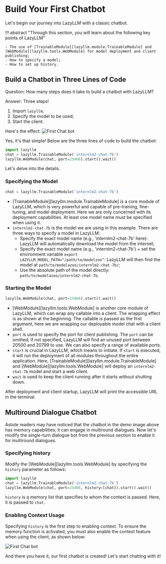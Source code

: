 
# Build Your First Chatbot

Let's begin our journey into LazyLLM with a classic chatbot.

!!! abstract "Through this section, you will learn about the following key points of LazyLLM"

    - The use of [TrainableModule][lazyllm.module.TrainableModule] and [WebModule][lazyllm.tools.WebModule] for model deployment and client publishing;
    - How to specify a model;
    - How to set up history.

## Build a Chatbot in Three Lines of Code

Question: How many steps does it take to build a chatbot with LazyLLM?

Answer: Three steps!

1. Import `lazyllm`;
2. Specify the model to be used;
3. Start the client.

Here's the effect:
![First Chat bot](../assets/1_first_chat_bot_demo.png)

Yes, it's that simple! Below are the three lines of code to build the chatbot:

```python
import lazyllm
chat = lazyllm.TrainableModule('internlm2-chat-7b')
lazyllm.WebModule(chat, port=23466).start().wait()
```

Let's delve into the details.

### Specifying the Model

```python
chat = lazyllm.TrainableModule('internlm2-chat-7b')
```

- [TrainableModule][lazyllm.module.TrainableModule] is a core module of LazyLLM, which is very powerful and capable of pre-training, fine-tuning, and model deployment. Here we are only concerned with its deployment capabilities. At least one model name must be specified when using it.
- `internlm2-chat-7b` is the model we are using in this example. There are three ways to specify a model in LazyLLM:
    - Specify the exact model name (e.g., 'internlm2-chat-7b' here): LazyLLM will automatically download the model from the internet;
    - Specify the exact model name (e.g., 'internlm2-chat-7b') + set the environment variable `export LAZYLLM_MODEL_PATH="/path/to/modelzoo"`: LazyLLM will then find the model at `path/to/modelazoo/internlm2-chat-7b/`;
    - Use the absolute path of the model directly: `path/to/modelazoo/internlm2-chat-7b`.

### Starting the Model

```python
lazyllm.WebModule(chat, port=23466).start().wait()
```

- [WebModule][lazyllm.tools.WebModule] is another core module of LazyLLM, which can wrap any callable into a client.
The wrapping effect is as shown at the beginning. The callable is passed as the first argument, here we are wrapping our deployable model chat with a client shell.
- `port` is used to specify the port for client publishing. The `port` can be omitted; if not specified, LazyLLM will find an unused port between 20500 and 20799 to use. We can also specify a range of available ports.
- `start` is crucial in LazyLLM, which means to initiate. If `start` is executed, it will run the deployment of all modules throughout the entire application. Here, [TrainableModule][lazyllm.module.TrainableModule] and [WebModule][lazyllm.tools.WebModule] will deploy an `internlm2-chat-7b` model and start a web client.
- `wait` is used to keep the client running after it starts without shutting down.

After deployment and client startup, LazyLLM will print the accessible URL in the terminal.

## Multiround Dialogue Chatbot

Astute readers may have noticed that the chatbot in the demo image above has memory capabilities; it can engage in multiround dialogues. Now let's modify the single-turn dialogue bot from the previous section to enable it for multiround dialogues.

### Specifying history

Modify the [WebModule][lazyllm.tools.WebModule] by specifying the `history` parameter as follows:

```python
import lazyllm
chat = lazyllm.TrainableModule('internlm2-chat-7b')
lazyllm.WebModule(chat, port=23466, history=[chat]).start().wait()
```

`history` is a memory list that specifies to whom the context is passed. Here, it is passed to `chat`.

### Enabling Context Usage

Specifying `history` is the first step to enabling context. To ensure the memory function is activated, you must also enable the context feature when using the client, as shown below:

![First Chat bot](../assets/1_first_chat_bot_demo2.png)

And there you have it, our first chatbot is created! Let's start chatting with it!
